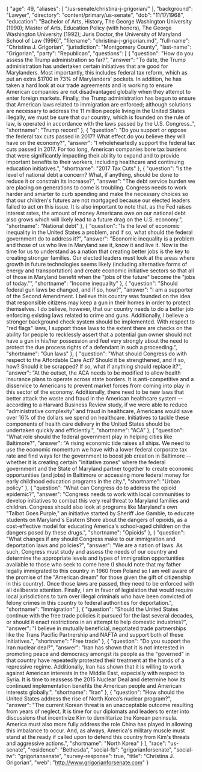 {
  "age": 49,
  "aliases": [
    "/us-senate/christina-j-grigorian/"
  ],
  "background": "Lawyer",
  "directory": "content/primary/us-senate",
  "dob": "11/17/1968",
  "education": "Bachelor of Arts, History, The George Washington University (1990); Master of Arts, Education Policy (with honors), The George Washington University (1992); Juris Doctor, the University of Maryland School of Law (1996)",
  "filename": "christina-j-grigorian.md",
  "full-name": "Christina J. Grigorian",
  "jurisdiction": "Montgomery County",
  "last-name": "Grigorian",
  "party": "Republican",
  "questions": [
    {
      "question": "How do you assess the Trump administration so far?",
      "answer": "To date, the Trump administration has undertaken certain initiatives that are good for Marylanders. Most importantly, this includes federal tax reform, which as put an extra $1700 in 73% of Marylanders' pockets. In addition, he has taken a hard look at our trade agreements and is working to ensure American companies are not disadvantaged globally when they attempt to enter foreign markets. Finally, the Trump administration has begun to ensure that American laws related to immigration are enforced; although solutions are necessary to address the 11 million people living in the United States illegally, we must be sure that our country, which is founded on the rule of law, is operated in accordance with the laws passed by the U.S. Congress..",
      "shortname": "Trump record"
    },
    {
      "question": "Do you support or oppose the federal tax cuts passed in 2017? What effect do you believe they will have on the economy?",
      "answer": "I wholeheartedly support the federal tax cuts passed in 2017. For too long, American companies bore tax burdens that were significantly impacting their ability to expand and to provide important benefits to their workers, including healthcare and continuing education initiatives.",
      "shortname": "2017 Tax Cuts"
    },
    {
      "question": "Is the level of national debt a concern? What, if anything, should be done to reduce it or constrain its increase?",
      "answer": "The debt service burden we are placing on generations to come is troubling. Congress needs to work harder and smarter to curb spending and make the necessary choices so that our children's futures are not mortgaged because our elected leaders failed to act on this issue. It is also important to note that, as the Fed raises interest rates, the amount of money Americans owe on our national debt also grows which will likely lead to a future drag on the U.S. economy.",
      "shortname": "National debt"
    },
    {
      "question": "Is the level of economic inequality in the United States a problem, and if so, what should the federal government do to address it?",
      "answer": "Economic inequality is a problem and those of us who live in Maryland see it, know it and live it. Now is the time for us to understand as a nation that creating better jobs is the key to creating stronger families. Our elected leaders must look at the areas where growth in future technologies seems likely (including alternative forms of energy and transportation) and create economic initiative sectors so that all of those in Maryland benefit when the \"jobs of the future\" become the \"jobs of today.\"",
      "shortname": "Income inequality"
    },
    {
      "question": "Should federal gun laws be changed, and if so, how?",
      "answer": "I am a supporter of the Second Amendment. I believe this country was founded on the idea that responsible citizens may keep a gun in their homes in order to protect themselves. I do believe, however, that our country needs to do a better job enforcing existing laws related to crime and guns. Additionally, I believe a stronger background check system should be implemented. With respect to \"red flags\" laws, I support those laws to the extent there are checks on the ability for people to recklessly assert that a potential gun owner should not have a gun in his/her possession and feel very strongly about the need to protect the due process rights of a defendant in such a proceeding.",
      "shortname": "Gun laws"
    },
    {
      "question": "What should Congress do with respect to the Affordable Care Act? Should it be strengthened, and if so, how? Should it be scrapped? If so, what if anything should replace it?",
      "answer": "At the outset, the ACA needs to be modified to allow health insurance plans to operate across state borders. It is anti-competitive and a disservice to Americans to prevent market forces from coming into play in this sector of the economy. Additionally, there need to be new laws that better attack the waste and fraud in the American healthcare system -- according to a Harvard Business Review study, if we were able to reduce \"administrative complexity\" and fraud in healthcare, Americans would save over 16% of the dollars we spend on healthcare. Initiatives to tackle these components of health care delivery in the United States should be undertaken quickly and efficiently.",
      "shortname": "ACA"
    },
    {
      "question": "What role should the federal government play in helping cities like Baltimore?",
      "answer": "A rising economic tide raises all ships. We need to use the economic momentum we have with a lower federal corporate tax rate and find ways for the government to boost job creation in Baltimore -- whether it is creating certain \"initiative zones\" where the federal government and the State of Maryland partner together to create economic opportunities (and jobs) in Baltimore or accessing more federal money for early childhood education programs in the city.",
      "shortname": "Urban policy"
    },
    {
      "question": "What can Congress do to address the opioid epidemic?",
      "answer": "Congress needs to work with local communities to develop initiatives to combat this very real threat to Maryland families and children. Congress should also look at programs like Maryland's own \"Talbot Goes Purple,\" an initiative started by Sheriff Joe Gamble, to educate students on Maryland's Eastern Shore about the dangers of opioids, as a cost-effective model for educating America's school-aged children on the dangers posed by these drugs.",
      "shortname": "Opioids"
    },
    {
      "question": "What changes if any should Congress make to our immigration and deportation laws and policies?",
      "answer": "We are a nation of laws. As such, Congress must study and assess the needs of our country and determine the appropriate levels and types of immigration opportunities available to those who seek to come here (I should note that my father legally immigrated to this country in 1960 from Poland so I am well aware of the promise of the \"American dream\" for those given the gift of citizenship in this country). Once those laws are passed, they need to be enforced with all deliberate attention. Finally, i am in favor of legislation that would require local jurisdictions to turn over illegal criminals who have been convicted of felony crimes in this country to federal authorities for deportation.",
      "shortname": "Immigration"
    },
    {
      "question": "Should the United States continue with the free trade policies it pursued for the last several decades, or should it enact restrictions in an attempt to help domestic industries?",
      "answer": "I believe in mutually beneficial, negotiated trade partnerships like the Trans Pacific Partnership and NAFTA and support both of these initiatives.",
      "shortname": "Free trade"
    },
    {
      "question": "Do you support the Iran nuclear deal?",
      "answer": "Iran has shown that it is not interested in promoting peace and democracy amongst its people as the \"governed\" in that country have repeatedly protested their treatment at the hands of a repressive regime. Additionally, Iran has shown that it is willing to work against American interests in the Middle East, especially with respect to Syria. It is time to reassess the 2015 Nuclear Deal and determine how its continued implementation benefits the American people and American interests globally.",
      "shortname": "Iran"
    },
    {
      "question": "How should the United States address the rise of North Korea’s nuclear program?",
      "answer": "The current Korean threat is an unacceptable outcome resulting from years of neglect. It is time for our diplomats and leaders to enter into discussions that incentivize Kim to demilitarize the Korean peninsula. America must also more fully address the role China has played in allowing this imbalance to occur. And, as always, America's military muscle must stand at the ready if called upon to defend this country from Kim's threats and aggressive actions.",
      "shortname": "North Korea"
    }
  ],
  "race": "us-senate",
  "residence": "Bethesda",
  "social-fb": "grigorianforsenate",
  "social-tw": "grigoriansenate",
  "survey-response": true,
  "title": "Christina J. Grigorian",
  "web": "http://www.grigorianforsenate.com"
}

